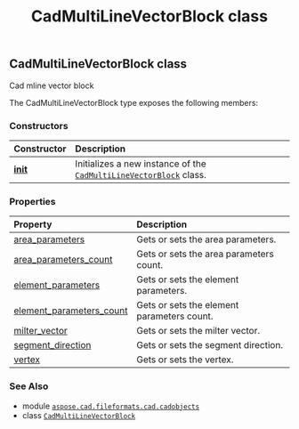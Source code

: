 ﻿---
title: CadMultiLineVectorBlock class
second_title: Aspose.CAD for Python via .NET API References
description: 
type: docs
weight: 890
url: /python-net/aspose.cad.fileformats.cad.cadobjects/cadmultilinevectorblock/
is_root: false
---

## CadMultiLineVectorBlock class

Cad mline vector block



The CadMultiLineVectorBlock type exposes the following members:

### Constructors
| Constructor | Description |
| :- | :- |
| [__init__](/cad/python-net/aspose.cad.fileformats.cad.cadobjects/cadmultilinevectorblock/__init__/#) | Initializes a new instance of the [`CadMultiLineVectorBlock`](/cad/python-net/aspose.cad.fileformats.cad.cadobjects/cadmultilinevectorblock) class. |


### Properties
| Property | Description |
| :- | :- |
| [area_parameters](/cad/python-net/aspose.cad.fileformats.cad.cadobjects/cadmultilinevectorblock/area_parameters) | Gets or sets the area parameters. |
| [area_parameters_count](/cad/python-net/aspose.cad.fileformats.cad.cadobjects/cadmultilinevectorblock/area_parameters_count) | Gets or sets the area parameters count. |
| [element_parameters](/cad/python-net/aspose.cad.fileformats.cad.cadobjects/cadmultilinevectorblock/element_parameters) | Gets or sets the element parameters. |
| [element_parameters_count](/cad/python-net/aspose.cad.fileformats.cad.cadobjects/cadmultilinevectorblock/element_parameters_count) | Gets or sets the element parameters count. |
| [milter_vector](/cad/python-net/aspose.cad.fileformats.cad.cadobjects/cadmultilinevectorblock/milter_vector) | Gets or sets the milter vector. |
| [segment_direction](/cad/python-net/aspose.cad.fileformats.cad.cadobjects/cadmultilinevectorblock/segment_direction) | Gets or sets the segment direction. |
| [vertex](/cad/python-net/aspose.cad.fileformats.cad.cadobjects/cadmultilinevectorblock/vertex) | Gets or sets the vertex. |



### See Also
* module [`aspose.cad.fileformats.cad.cadobjects`](..)
* class [`CadMultiLineVectorBlock`](/cad/python-net/aspose.cad.fileformats.cad.cadobjects/cadmultilinevectorblock)
